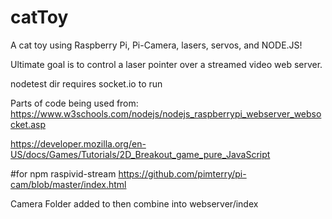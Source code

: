 # catToy
A cat toy using Raspberry Pi, Pi-Camera, lasers, servos, and NODE.JS!

Ultimate goal is to control a laser pointer over a streamed video web server.

nodetest dir requires socket.io to run

Parts of code being used from:
https://www.w3schools.com/nodejs/nodejs_raspberrypi_webserver_websocket.asp

https://developer.mozilla.org/en-US/docs/Games/Tutorials/2D_Breakout_game_pure_JavaScript

#for npm raspivid-stream
https://github.com/pimterry/pi-cam/blob/master/index.html

Camera Folder added to then combine into webserver/index

